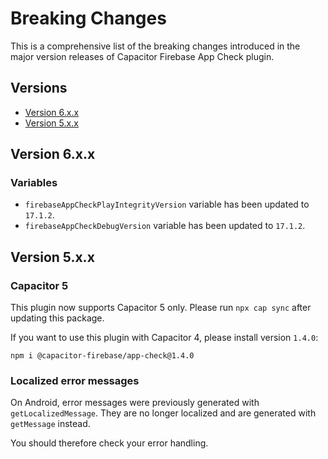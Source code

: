 # Breaking Changes

This is a comprehensive list of the breaking changes introduced in the major version releases of Capacitor Firebase App Check plugin.

## Versions

- [Version 6.x.x](#version-6xx)
- [Version 5.x.x](#version-5xx)

## Version 6.x.x

### Variables

- `firebaseAppCheckPlayIntegrityVersion` variable has been updated to `17.1.2`.
- `firebaseAppCheckDebugVersion` variable has been updated to `17.1.2`.

## Version 5.x.x

### Capacitor 5

This plugin now supports Capacitor 5 only. Please run `npx cap sync` after updating this package.

If you want to use this plugin with Capacitor 4, please install version `1.4.0`:

```
npm i @capacitor-firebase/app-check@1.4.0
```

### Localized error messages

On Android, error messages were previously generated with `getLocalizedMessage`. They are no longer localized and are generated with `getMessage` instead.

You should therefore check your error handling.
